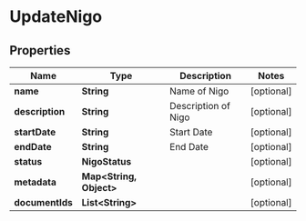 

# UpdateNigo


## Properties

| Name | Type | Description | Notes |
|------------ | ------------- | ------------- | -------------|
|**name** | **String** | Name of Nigo |  [optional] |
|**description** | **String** | Description of Nigo |  [optional] |
|**startDate** | **String** | Start Date |  [optional] |
|**endDate** | **String** | End Date |  [optional] |
|**status** | **NigoStatus** |  |  [optional] |
|**metadata** | **Map&lt;String, Object&gt;** |  |  [optional] |
|**documentIds** | **List&lt;String&gt;** |  |  [optional] |



